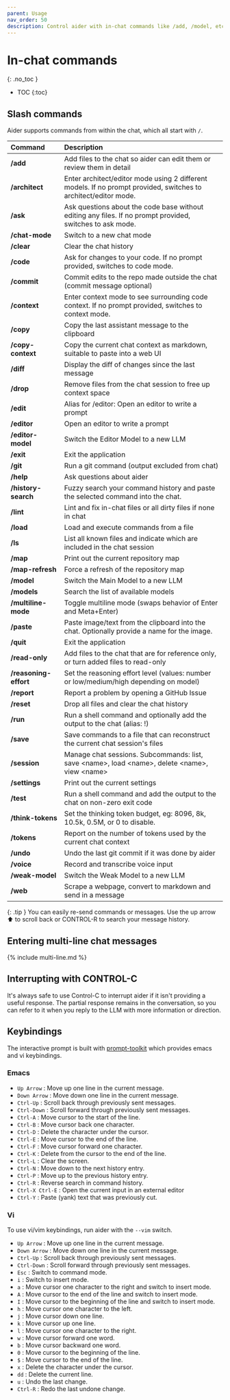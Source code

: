 ```yaml
---
parent: Usage
nav_order: 50
description: Control aider with in-chat commands like /add, /model, etc.
---
```


# In-chat commands

{: .no_toc }

- TOC
  {:toc}

## Slash commands

Aider supports commands from within the chat, which all start with `/`.

<!--[[[cog
from aider.commands import get_help_md
cog.out(get_help_md())
]]]-->

|Command|Description|
|:------|:----------|
| **/add** | Add files to the chat so aider can edit them or review them in detail |
| **/architect** | Enter architect/editor mode using 2 different models. If no prompt provided, switches to architect/editor mode. |
| **/ask** | Ask questions about the code base without editing any files. If no prompt provided, switches to ask mode. |
| **/chat-mode** | Switch to a new chat mode |
| **/clear** | Clear the chat history |
| **/code** | Ask for changes to your code. If no prompt provided, switches to code mode. |
| **/commit** | Commit edits to the repo made outside the chat (commit message optional) |
| **/context** | Enter context mode to see surrounding code context. If no prompt provided, switches to context mode. |
| **/copy** | Copy the last assistant message to the clipboard |
| **/copy-context** | Copy the current chat context as markdown, suitable to paste into a web UI |
| **/diff** | Display the diff of changes since the last message |
| **/drop** | Remove files from the chat session to free up context space |
| **/edit** | Alias for /editor: Open an editor to write a prompt |
| **/editor** | Open an editor to write a prompt |
| **/editor-model** | Switch the Editor Model to a new LLM |
| **/exit** | Exit the application |
| **/git** | Run a git command (output excluded from chat) |
| **/help** | Ask questions about aider |
| **/history-search** | Fuzzy search your command history and paste the selected command into the chat. |
| **/lint** | Lint and fix in-chat files or all dirty files if none in chat |
| **/load** | Load and execute commands from a file |
| **/ls** | List all known files and indicate which are included in the chat session |
| **/map** | Print out the current repository map |
| **/map-refresh** | Force a refresh of the repository map |
| **/model** | Switch the Main Model to a new LLM |
| **/models** | Search the list of available models |
| **/multiline-mode** | Toggle multiline mode (swaps behavior of Enter and Meta+Enter) |
| **/paste** | Paste image/text from the clipboard into the chat.        Optionally provide a name for the image. |
| **/quit** | Exit the application |
| **/read-only** | Add files to the chat that are for reference only, or turn added files to read-only |
| **/reasoning-effort** | Set the reasoning effort level (values: number or low/medium/high depending on model) |
| **/report** | Report a problem by opening a GitHub Issue |
| **/reset** | Drop all files and clear the chat history |
| **/run** | Run a shell command and optionally add the output to the chat (alias: !) |
| **/save** | Save commands to a file that can reconstruct the current chat session's files |
| **/session** | Manage chat sessions. Subcommands: list, save \<name\>, load \<name\>, delete \<name\>, view \<name\> |
| **/settings** | Print out the current settings |
| **/test** | Run a shell command and add the output to the chat on non-zero exit code |
| **/think-tokens** | Set the thinking token budget, eg: 8096, 8k, 10.5k, 0.5M, or 0 to disable. |
| **/tokens** | Report on the number of tokens used by the current chat context |
| **/undo** | Undo the last git commit if it was done by aider |
| **/voice** | Record and transcribe voice input |
| **/weak-model** | Switch the Weak Model to a new LLM |
| **/web** | Scrape a webpage, convert to markdown and send in a message |

<!--[[[end]]]-->

{: .tip }
You can easily re-send commands or messages.
Use the up arrow ⬆ to scroll back
or CONTROL-R to search your message history.

## Entering multi-line chat messages

{% include multi-line.md %}

## Interrupting with CONTROL-C

It's always safe to use Control-C to interrupt aider if it isn't providing a useful response. The partial response
remains in the conversation, so you can refer to it when you reply to the LLM with more information or direction.

## Keybindings

The interactive prompt is built with [prompt-toolkit](https://github.com/prompt-toolkit/python-prompt-toolkit) which
provides emacs and vi keybindings.

### Emacs

- `Up Arrow` : Move up one line in the current message.
- `Down Arrow` : Move down one line in the current message.
- `Ctrl-Up` : Scroll back through previously sent messages.
- `Ctrl-Down` : Scroll forward through previously sent messages.
- `Ctrl-A` : Move cursor to the start of the line.
- `Ctrl-B` : Move cursor back one character.
- `Ctrl-D` : Delete the character under the cursor.
- `Ctrl-E` : Move cursor to the end of the line.
- `Ctrl-F` : Move cursor forward one character.
- `Ctrl-K` : Delete from the cursor to the end of the line.
- `Ctrl-L` : Clear the screen.
- `Ctrl-N` : Move down to the next history entry.
- `Ctrl-P` : Move up to the previous history entry.
- `Ctrl-R` : Reverse search in command history.
- `Ctrl-X Ctrl-E` : Open the current input in an external editor
- `Ctrl-Y` : Paste (yank) text that was previously cut.

### Vi

To use vi/vim keybindings, run aider with the `--vim` switch.

- `Up Arrow` : Move up one line in the current message.
- `Down Arrow` : Move down one line in the current message.
- `Ctrl-Up` : Scroll back through previously sent messages.
- `Ctrl-Down` : Scroll forward through previously sent messages.
- `Esc` : Switch to command mode.
- `i` : Switch to insert mode.
- `a` : Move cursor one character to the right and switch to insert mode.
- `A` : Move cursor to the end of the line and switch to insert mode.
- `I` : Move cursor to the beginning of the line and switch to insert mode.
- `h` : Move cursor one character to the left.
- `j` : Move cursor down one line.
- `k` : Move cursor up one line.
- `l` : Move cursor one character to the right.
- `w` : Move cursor forward one word.
- `b` : Move cursor backward one word.
- `0` : Move cursor to the beginning of the line.
- `$` : Move cursor to the end of the line.
- `x` : Delete the character under the cursor.
- `dd` : Delete the current line.
- `u` : Undo the last change.
- `Ctrl-R` : Redo the last undone change.


